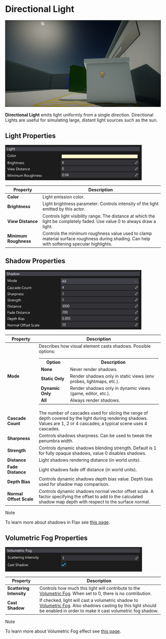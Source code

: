 # Directional Light

![Directional Light](media/directional-light.png)

**Directional Light** emits light uniformly from a single direction. Directional Lights are useful for simulating large, distant light sources such as the sun.

## Light Properties

![Directional Light Properties](media/directional-light-properties-1.jpg)

| Property | Description |
|--------|--------|
| **Color** | Light emission color. |
| **Brightness** | Light brightness parameter. Controls intensity of the light emitted by this actor. |
| **View Distance** | Controls light visibility range. The distance at which the light be completely faded. Use value 0 to always draw a light. |
| **Minimum Roughness** | Controls the minimum roughness value used to clamp material surface roughness during shading. Can help with softening specular highlights. |

## Shadow Properties

![Directional Light Properties](media/directional-light-properties-2.jpg)

| Property | Description |
|--------|--------|
| **Mode** | Describes how visual element casts shadows. Possible options: <br><table><tbody><tr><th>Option</th><th>Description</th></tr><tr><td>**None**</td><td>Never render shadows.</td></tr><tr><td>**Static Only**</td><td>Render shadows only in static views (env probes, lightmaps, etc.).</td></tr><tr><td>**Dynamic Only**</td><td>Render shadows only in dynamic views (game, editor, etc.).</td></tr><tr><td>**All**</td><td>Always render shadows.</td></tr></tbody></table> |
| **Cascade Count** | The number of cascades used for slicing the range of depth covered by the light during rendering shadows. Values are 1, 2 or 4 cascades; a typical scene uses 4 cascades. |
| **Sharpness** | Controls shadows sharpness. Can be used to tweak the penumbra width. |
| **Strength** | Controls dynamic shadows blending strength. Default is 1 for fully opaque shadows, value 0 disables shadows. |
| **Distance** | Light shadows rendering distance (in world units). |
| **Fade Distance** | Light shadows fade off distance (in world units). |
| **Depth Bias** | Controls dynamic shadows depth bias value. Depth bias used for shadow map comparison. |
| **Normal Offset Scale** | Controls dynamic shadows normal vector offset scale. A factor specifying the offset to add to the calculated shadow map depth with respect to the surface normal. |

> [!Note]
> To learn more about shadows in Flax see [this page](../shadows.md).

## Volumetric Fog Properties

![Directional Light Properties](media/volumetric-fog-properties.jpg)

| Property | Description |
|--------|--------|
| **Scattering Intensity** | Controls how much this light will contribute to the [Volumetric Fog](../../fog-effects/volumetric-fog.md). When set to 0, there is no contribution. |
| **Cast Shadow** | If checked, light will cast a volumetric shadow to [Volumetric Fog](../../fog-effects/volumetric-fog.md). Also shadows casting by this light should be enabled in order to make it cast volumetric fog shadow. |

> [!Note]
> To learn more about Volumetric Fog effect see [this page](../../fog-effects/volumetric-fog.md).
